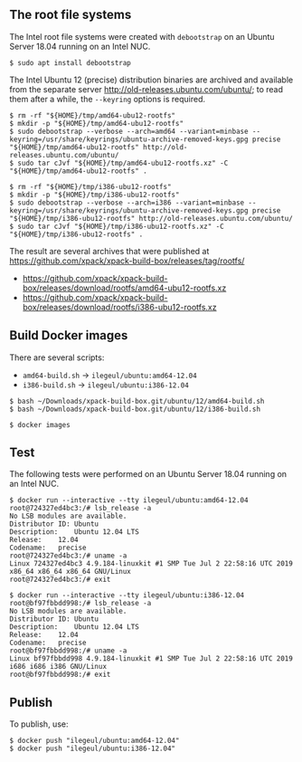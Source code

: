 
## The root file systems

The Intel root file systems were created with `debootstrap` on an Ubuntu Server
18.04 running on an Intel NUC.

```console
$ sudo apt install debootstrap
```

The Intel Ubuntu 12 (precise) distribution binaries are archived and available
from the separate server http://old-releases.ubuntu.com/ubuntu/; to read them
after a while, the `--keyring` options is required.

```console
$ rm -rf "${HOME}/tmp/amd64-ubu12-rootfs"
$ mkdir -p "${HOME}/tmp/amd64-ubu12-rootfs"
$ sudo debootstrap --verbose --arch=amd64 --variant=minbase --keyring=/usr/share/keyrings/ubuntu-archive-removed-keys.gpg precise "${HOME}/tmp/amd64-ubu12-rootfs" http://old-releases.ubuntu.com/ubuntu/
$ sudo tar cJvf "${HOME}/tmp/amd64-ubu12-rootfs.xz" -C "${HOME}/tmp/amd64-ubu12-rootfs" .
```

```console
$ rm -rf "${HOME}/tmp/i386-ubu12-rootfs"
$ mkdir -p "${HOME}/tmp/i386-ubu12-rootfs"
$ sudo debootstrap --verbose --arch=i386 --variant=minbase --keyring=/usr/share/keyrings/ubuntu-archive-removed-keys.gpg precise "${HOME}/tmp/i386-ubu12-rootfs" http://old-releases.ubuntu.com/ubuntu/
$ sudo tar cJvf "${HOME}/tmp/i386-ubu12-rootfs.xz" -C "${HOME}/tmp/i386-ubu12-rootfs" .
```

The result are several archives that were published at
https://github.com/xpack/xpack-build-box/releases/tag/rootfs/

- https://github.com/xpack/xpack-build-box/releases/download/rootfs/amd64-ubu12-rootfs.xz
- https://github.com/xpack/xpack-build-box/releases/download/rootfs/i386-ubu12-rootfs.xz

## Build Docker images

There are several scripts:

- `amd64-build.sh` -> `ilegeul/ubuntu:amd64-12.04`
- `i386-build.sh` -> `ilegeul/ubuntu:i386-12.04`

```console
$ bash ~/Downloads/xpack-build-box.git/ubuntu/12/amd64-build.sh
$ bash ~/Downloads/xpack-build-box.git/ubuntu/12/i386-build.sh

$ docker images
```

## Test

The following tests were performed on an Ubuntu Server
18.04 running on an Intel NUC.

```console
$ docker run --interactive --tty ilegeul/ubuntu:amd64-12.04
root@724327ed4bc3:/# lsb_release -a
No LSB modules are available.
Distributor ID:	Ubuntu
Description:	Ubuntu 12.04 LTS
Release:	12.04
Codename:	precise
root@724327ed4bc3:/# uname -a
Linux 724327ed4bc3 4.9.184-linuxkit #1 SMP Tue Jul 2 22:58:16 UTC 2019 x86_64 x86_64 x86_64 GNU/Linux
root@724327ed4bc3:/# exit
```

```console
$ docker run --interactive --tty ilegeul/ubuntu:i386-12.04
root@bf97fbbdd998:/# lsb_release -a
No LSB modules are available.
Distributor ID:	Ubuntu
Description:	Ubuntu 12.04 LTS
Release:	12.04
Codename:	precise
root@bf97fbbdd998:/# uname -a
Linux bf97fbbdd998 4.9.184-linuxkit #1 SMP Tue Jul 2 22:58:16 UTC 2019 i686 i686 i386 GNU/Linux
root@bf97fbbdd998:/# exit
```

## Publish

To publish, use:

```console
$ docker push "ilegeul/ubuntu:amd64-12.04"
$ docker push "ilegeul/ubuntu:i386-12.04"
```
